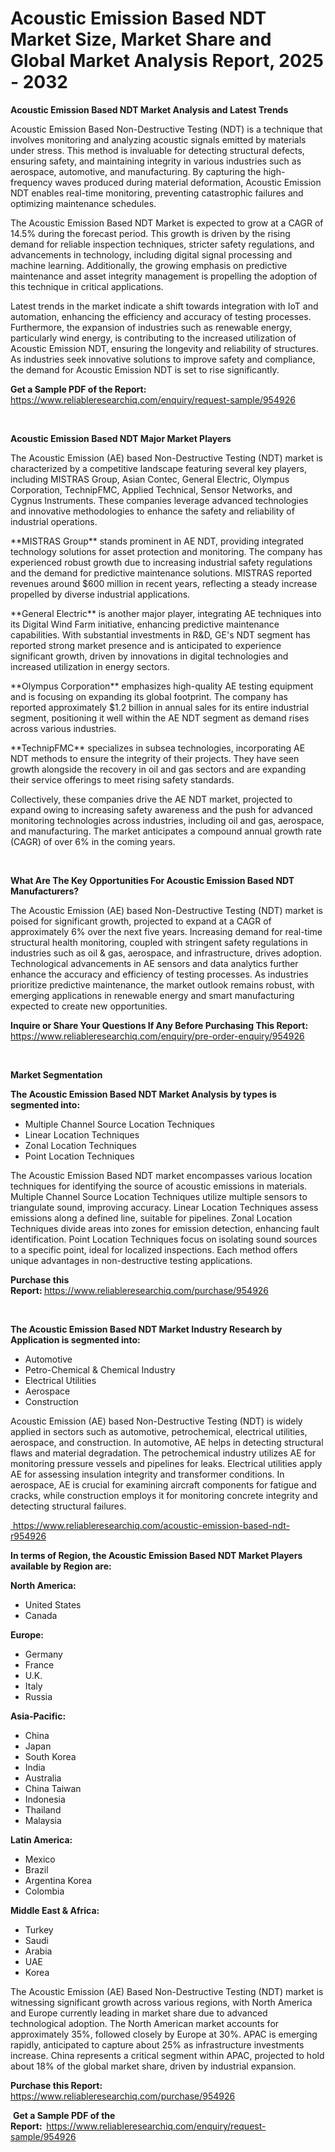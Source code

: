 <p><h1>Acoustic Emission Based NDT Market Size, Market Share and Global Market Analysis Report, 2025 - 2032</h1></p><p><strong>Acoustic Emission Based NDT Market Analysis and Latest Trends</strong></p>
<p><p>Acoustic Emission Based Non-Destructive Testing (NDT) is a technique that involves monitoring and analyzing acoustic signals emitted by materials under stress. This method is invaluable for detecting structural defects, ensuring safety, and maintaining integrity in various industries such as aerospace, automotive, and manufacturing. By capturing the high-frequency waves produced during material deformation, Acoustic Emission NDT enables real-time monitoring, preventing catastrophic failures and optimizing maintenance schedules.</p><p>The Acoustic Emission Based NDT Market is expected to grow at a CAGR of 14.5% during the forecast period. This growth is driven by the rising demand for reliable inspection techniques, stricter safety regulations, and advancements in technology, including digital signal processing and machine learning. Additionally, the growing emphasis on predictive maintenance and asset integrity management is propelling the adoption of this technique in critical applications.</p><p>Latest trends in the market indicate a shift towards integration with IoT and automation, enhancing the efficiency and accuracy of testing processes. Furthermore, the expansion of industries such as renewable energy, particularly wind energy, is contributing to the increased utilization of Acoustic Emission NDT, ensuring the longevity and reliability of structures. As industries seek innovative solutions to improve safety and compliance, the demand for Acoustic Emission NDT is set to rise significantly.</p></p>
<p><strong>Get a Sample PDF of the Report:&nbsp;</strong> <a href="https://www.reliableresearchiq.com/enquiry/request-sample/954926?utm_campaign=2756&utm_medium=2&utm_source=Github&utm_content=ia&utm_term=18042025&utm_id=acoustic-emission-based-ndt">https://www.reliableresearchiq.com/enquiry/request-sample/954926</a></p>
<p>&nbsp;</p>
<p><strong>Acoustic Emission Based NDT Major Market Players</strong></p>
<p><p>The Acoustic Emission (AE) based Non-Destructive Testing (NDT) market is characterized by a competitive landscape featuring several key players, including MISTRAS Group, Asian Contec, General Electric, Olympus Corporation, TechnipFMC, Applied Technical, Sensor Networks, and Cygnus Instruments. These companies leverage advanced technologies and innovative methodologies to enhance the safety and reliability of industrial operations.</p><p>**MISTRAS Group** stands prominent in AE NDT, providing integrated technology solutions for asset protection and monitoring. The company has experienced robust growth due to increasing industrial safety regulations and the demand for predictive maintenance solutions. MISTRAS reported revenues around $600 million in recent years, reflecting a steady increase propelled by diverse industrial applications.</p><p>**General Electric** is another major player, integrating AE techniques into its Digital Wind Farm initiative, enhancing predictive maintenance capabilities. With substantial investments in R&D, GE's NDT segment has reported strong market presence and is anticipated to experience significant growth, driven by innovations in digital technologies and increased utilization in energy sectors.</p><p>**Olympus Corporation** emphasizes high-quality AE testing equipment and is focusing on expanding its global footprint. The company has reported approximately $1.2 billion in annual sales for its entire industrial segment, positioning it well within the AE NDT segment as demand rises across various industries.</p><p>**TechnipFMC** specializes in subsea technologies, incorporating AE NDT methods to ensure the integrity of their projects. They have seen growth alongside the recovery in oil and gas sectors and are expanding their service offerings to meet rising safety standards.</p><p>Collectively, these companies drive the AE NDT market, projected to expand owing to increasing safety awareness and the push for advanced monitoring technologies across industries, including oil and gas, aerospace, and manufacturing. The market anticipates a compound annual growth rate (CAGR) of over 6% in the coming years.</p></p>
<p>&nbsp;</p>
<p><strong>What Are The Key Opportunities For Acoustic Emission Based NDT Manufacturers?</strong></p>
<p><p>The Acoustic Emission (AE) based Non-Destructive Testing (NDT) market is poised for significant growth, projected to expand at a CAGR of approximately 6% over the next five years. Increasing demand for real-time structural health monitoring, coupled with stringent safety regulations in industries such as oil & gas, aerospace, and infrastructure, drives adoption. Technological advancements in AE sensors and data analytics further enhance the accuracy and efficiency of testing processes. As industries prioritize predictive maintenance, the market outlook remains robust, with emerging applications in renewable energy and smart manufacturing expected to create new opportunities.</p></p>
<p><strong>Inquire or Share Your Questions If Any Before Purchasing This Report:</strong> <a href="https://www.reliableresearchiq.com/enquiry/pre-order-enquiry/954926?utm_campaign=2756&utm_medium=2&utm_source=Github&utm_content=ia&utm_term=18042025&utm_id=acoustic-emission-based-ndt">https://www.reliableresearchiq.com/enquiry/pre-order-enquiry/954926</a></p>
<p>&nbsp;</p>
<p><strong>Market Segmentation</strong></p>
<p><strong>The Acoustic Emission Based NDT Market Analysis by types is segmented into:</strong></p>
<p><ul><li>Multiple Channel Source Location Techniques</li><li>Linear Location Techniques</li><li>Zonal Location Techniques</li><li>Point Location Techniques</li></ul></p>
<p><p>The Acoustic Emission Based NDT market encompasses various location techniques for identifying the source of acoustic emissions in materials. Multiple Channel Source Location Techniques utilize multiple sensors to triangulate sound, improving accuracy. Linear Location Techniques assess emissions along a defined line, suitable for pipelines. Zonal Location Techniques divide areas into zones for emission detection, enhancing fault identification. Point Location Techniques focus on isolating sound sources to a specific point, ideal for localized inspections. Each method offers unique advantages in non-destructive testing applications.</p></p>
<p><strong>Purchase this Report:&nbsp;</strong><a href="https://www.reliableresearchiq.com/purchase/954926?utm_campaign=2756&utm_medium=2&utm_source=Github&utm_content=ia&utm_term=18042025&utm_id=acoustic-emission-based-ndt">https://www.reliableresearchiq.com/purchase/954926</a></p>
<p>&nbsp;</p>
<p><strong>The Acoustic Emission Based NDT Market Industry Research by Application is segmented into:</strong></p>
<p><ul><li>Automotive</li><li>Petro-Chemical & Chemical Industry</li><li>Electrical Utilities</li><li>Aerospace</li><li>Construction</li></ul></p>
<p><p>Acoustic Emission (AE) based Non-Destructive Testing (NDT) is widely applied in sectors such as automotive, petrochemical, electrical utilities, aerospace, and construction. In automotive, AE helps in detecting structural flaws and material degradation. The petrochemical industry utilizes AE for monitoring pressure vessels and pipelines for leaks. Electrical utilities apply AE for assessing insulation integrity and transformer conditions. In aerospace, AE is crucial for examining aircraft components for fatigue and cracks, while construction employs it for monitoring concrete integrity and detecting structural failures.</p></p>
<p><a href="https://www.reliableresearchiq.com/acoustic-emission-based-ndt-r954926?utm_campaign=2756&utm_medium=2&utm_source=Github&utm_content=ia&utm_term=18042025&utm_id=acoustic-emission-based-ndt">&nbsp;https://www.reliableresearchiq.com/acoustic-emission-based-ndt-r954926</a></p>
<p><strong>In terms of Region, the Acoustic Emission Based NDT Market Players available by Region are:</strong></p>
<p>
    <p> <strong> North America: </strong>
        <ul>
            <li>United States</li>
            <li>Canada</li>
        </ul>
        </p> 
    <p> <strong> Europe: </strong>
        <ul>
            <li>Germany</li>
            <li>France</li>
            <li>U.K.</li>
            <li>Italy</li>
            <li>Russia</li>
        </ul>
        </p> 
    <p> <strong> Asia-Pacific: </strong>
        <ul>
            <li>China</li>
            <li>Japan</li>
            <li>South Korea</li>
            <li>India</li>
            <li>Australia</li>
            <li>China Taiwan</li>
            <li>Indonesia</li>
            <li>Thailand</li>
            <li>Malaysia</li>
        </ul>
        </p> 
    <p> <strong> Latin America: </strong>
        <ul>
            <li>Mexico</li>
            <li>Brazil</li>
            <li>Argentina Korea</li>
            <li>Colombia</li>
        </ul>
        </p> 
    <p> <strong> Middle East & Africa: </strong>
        <ul>
            <li>Turkey</li>
            <li>Saudi</li>
            <li>Arabia</li>
            <li>UAE</li>
            <li>Korea</li>
        </ul>
    </p>
    </p>
<p><p>The Acoustic Emission (AE) Based Non-Destructive Testing (NDT) market is witnessing significant growth across various regions, with North America and Europe currently leading in market share due to advanced technological adoption. The North American market accounts for approximately 35%, followed closely by Europe at 30%. APAC is emerging rapidly, anticipated to capture about 25% as infrastructure investments increase. China represents a critical segment within APAC, projected to hold about 18% of the global market share, driven by industrial expansion.</p></p>
<p><strong>Purchase this Report: </strong><a href="https://www.reliableresearchiq.com/purchase/954926?utm_campaign=2756&utm_medium=2&utm_source=Github&utm_content=ia&utm_term=18042025&utm_id=acoustic-emission-based-ndt">https://www.reliableresearchiq.com/purchase/954926</a></p>
<p>&nbsp;<strong>Get a Sample PDF of the Report:&nbsp;&nbsp;</strong><a href="https://www.reliableresearchiq.com/enquiry/request-sample/954926?utm_campaign=2756&utm_medium=2&utm_source=Github&utm_content=ia&utm_term=18042025&utm_id=acoustic-emission-based-ndt">https://www.reliableresearchiq.com/enquiry/request-sample/954926</a></p>
<p><strong></strong></p>
<p><p></p><p></p><p></p></p>